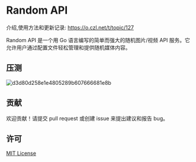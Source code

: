 # Random API

介绍,使用方法和更新记录: https://o.czl.net/t/topic/127

Random API 是一个用 Go 语言编写的简单而强大的随机图片/视频 API 服务。它允许用户通过配置文件轻松管理和提供随机媒体内容。

## 压测

![d3d80d258e1e4805289b607666681e8b](https://github.com/user-attachments/assets/aeeacf76-02ec-4ea3-b38d-b8b25a94f92a)


## 贡献

欢迎贡献！请提交 pull request 或创建 issue 来提出建议和报告 bug。

## 许可

[MIT License](LICENSE)
